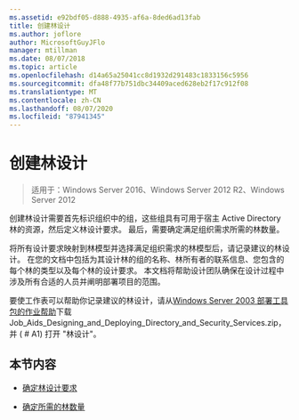 ```yaml
---
ms.assetid: e92bdf05-d888-4935-af6a-8ded6ad13fab
title: 创建林设计
ms.author: joflore
author: MicrosoftGuyJFlo
manager: mtillman
ms.date: 08/07/2018
ms.topic: article
ms.openlocfilehash: d14a65a25041cc8d1932d291483c1833156c5956
ms.sourcegitcommit: dfa48f77b751dbc34409aced628eb2f17c912f08
ms.translationtype: MT
ms.contentlocale: zh-CN
ms.lasthandoff: 08/07/2020
ms.locfileid: "87941345"
---
```

# <a name="creating-a-forest-design"></a>创建林设计

> 适用于：Windows Server 2016、Windows Server 2012 R2、Windows Server 2012

创建林设计需要首先标识组织中的组，这些组具有可用于宿主 Active Directory 林的资源，然后定义林设计要求。 最后，需要确定满足组织需求所需的林数量。

将所有设计要求映射到林模型并选择满足组织需求的林模型后，请记录建议的林设计。 在您的文档中包括为其设计林的组的名称、林所有者的联系信息、您包含的每个林的类型以及每个林的设计要求。 本文档将帮助设计团队确保在设计过程中涉及所有合适的人员并阐明部署项目的范围。

要使工作表可以帮助你记录建议的林设计，请从[Windows Server 2003 部署工具包的作业帮助](https://microsoft.com/download/details.aspx?id=9608)下载 Job_Aids_Designing_and_Deploying_Directory_and_Security_Services.zip，并 ( # A1) 打开 "林设计"。

## <a name="in-this-section"></a>本节内容

- [确定林设计要求](../../ad-ds/plan/Identifying-Forest-Design-Requirements.md)

- [确定所需的林数量](../../ad-ds/plan/Determining-the-Number-of-Forests-Required.md)
